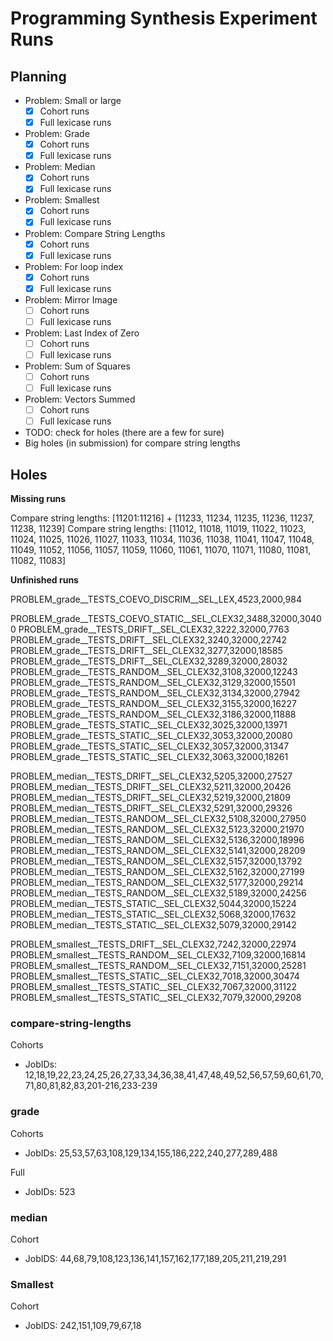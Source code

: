 # Programming Synthesis Experiment Runs

## Planning

- Problem: Small or large
  - [x] Cohort runs
  - [x] Full lexicase runs
- Problem: Grade
  - [x] Cohort runs
  - [x] Full lexicase runs
- Problem: Median
  - [x] Cohort runs
  - [x] Full lexicase runs
- Problem: Smallest
  - [x] Cohort runs
  - [x] Full lexicase runs
- Problem: Compare String Lengths
  - [x] Cohort runs
  - [x] Full lexicase runs
- Problem: For loop index
  - [x] Cohort runs
  - [x] Full lexicase runs
- Problem: Mirror Image
  - [ ] Cohort runs
  - [ ] Full lexicase runs
- Problem: Last Index of Zero
  - [ ] Cohort runs
  - [ ] Full lexicase runs
- Problem: Sum of Squares
  - [ ] Cohort runs
  - [ ] Full lexicase runs
- Problem: Vectors Summed
  - [ ] Cohort runs
  - [ ] Full lexicase runs

- TODO: check for holes (there are a few for sure)
- Big holes (in submission) for compare string lengths

## Holes

**Missing runs**

Compare string lengths: [11201:11216] + [11233, 11234, 11235, 11236, 11237, 11238, 11239]
Compare string lengths: [11012, 11018, 11019, 11022, 11023, 11024, 11025, 11026, 11027, 11033, 11034, 11036, 11038, 11041, 11047, 11048, 11049, 11052, 11056, 11057, 11059, 11060, 11061, 11070, 11071, 11080, 11081, 11082, 11083]  

**Unfinished runs**

PROBLEM_grade__TESTS_COEVO_DISCRIM__SEL_LEX,4523,2000,984

PROBLEM_grade__TESTS_COEVO_STATIC__SEL_CLEX32,3488,32000,30400
PROBLEM_grade__TESTS_DRIFT__SEL_CLEX32,3222,32000,7763
PROBLEM_grade__TESTS_DRIFT__SEL_CLEX32,3240,32000,22742
PROBLEM_grade__TESTS_DRIFT__SEL_CLEX32,3277,32000,18585
PROBLEM_grade__TESTS_DRIFT__SEL_CLEX32,3289,32000,28032
PROBLEM_grade__TESTS_RANDOM__SEL_CLEX32,3108,32000,12243
PROBLEM_grade__TESTS_RANDOM__SEL_CLEX32,3129,32000,15501
PROBLEM_grade__TESTS_RANDOM__SEL_CLEX32,3134,32000,27942
PROBLEM_grade__TESTS_RANDOM__SEL_CLEX32,3155,32000,16227
PROBLEM_grade__TESTS_RANDOM__SEL_CLEX32,3186,32000,11888
PROBLEM_grade__TESTS_STATIC__SEL_CLEX32,3025,32000,13971
PROBLEM_grade__TESTS_STATIC__SEL_CLEX32,3053,32000,20080
PROBLEM_grade__TESTS_STATIC__SEL_CLEX32,3057,32000,31347
PROBLEM_grade__TESTS_STATIC__SEL_CLEX32,3063,32000,18261

PROBLEM_median__TESTS_DRIFT__SEL_CLEX32,5205,32000,27527
PROBLEM_median__TESTS_DRIFT__SEL_CLEX32,5211,32000,20426
PROBLEM_median__TESTS_DRIFT__SEL_CLEX32,5219,32000,21809
PROBLEM_median__TESTS_DRIFT__SEL_CLEX32,5291,32000,29326
PROBLEM_median__TESTS_RANDOM__SEL_CLEX32,5108,32000,27950
PROBLEM_median__TESTS_RANDOM__SEL_CLEX32,5123,32000,21970
PROBLEM_median__TESTS_RANDOM__SEL_CLEX32,5136,32000,18996
PROBLEM_median__TESTS_RANDOM__SEL_CLEX32,5141,32000,28209
PROBLEM_median__TESTS_RANDOM__SEL_CLEX32,5157,32000,13792
PROBLEM_median__TESTS_RANDOM__SEL_CLEX32,5162,32000,27199
PROBLEM_median__TESTS_RANDOM__SEL_CLEX32,5177,32000,29214
PROBLEM_median__TESTS_RANDOM__SEL_CLEX32,5189,32000,24256
PROBLEM_median__TESTS_STATIC__SEL_CLEX32,5044,32000,15224
PROBLEM_median__TESTS_STATIC__SEL_CLEX32,5068,32000,17632
PROBLEM_median__TESTS_STATIC__SEL_CLEX32,5079,32000,29142

PROBLEM_smallest__TESTS_DRIFT__SEL_CLEX32,7242,32000,22974
PROBLEM_smallest__TESTS_RANDOM__SEL_CLEX32,7109,32000,16814
PROBLEM_smallest__TESTS_RANDOM__SEL_CLEX32,7151,32000,25281
PROBLEM_smallest__TESTS_STATIC__SEL_CLEX32,7018,32000,30474
PROBLEM_smallest__TESTS_STATIC__SEL_CLEX32,7067,32000,31122
PROBLEM_smallest__TESTS_STATIC__SEL_CLEX32,7079,32000,29208

### compare-string-lengths

Cohorts

- JobIDs: 12,18,19,22,23,24,25,26,27,33,34,36,38,41,47,48,49,52,56,57,59,60,61,70,71,80,81,82,83,201-216,233-239

### grade

Cohorts

- JobIDs: 25,53,57,63,108,129,134,155,186,222,240,277,289,488

Full

- JobIDs: 523

### median

Cohort

- JobIDS: 44,68,79,108,123,136,141,157,162,177,189,205,211,219,291

### Smallest

Cohort

- JobIDS: 242,151,109,79,67,18